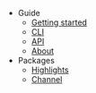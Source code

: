 - Guide
  * [Getting started](/)
  * [CLI](cli.md)
  * [API](api.md)
  * [About](about.md)
- Packages
  * [Highlights](packages.md)
  * [Channel](channel/ ':target=_self')
